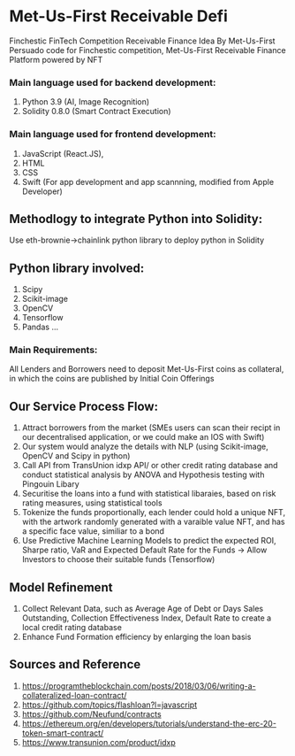 # Met-Us-First Receivable Defi 
Finchestic FinTech Competition Receivable Finance Idea By Met-Us-First
Persuado code for Finchestic competition, Met-Us-First Receivable Finance Platform powered by NFT
### Main language used for backend development: 
1. Python 3.9 (AI, Image Recognition) 
2. Solidity 0.8.0 (Smart Contract Execution)
### Main language used for frontend development: 
1. JavaScript (React.JS), 
2. HTML 
3. CSS
4. Swift (For app development and app scannning, modified from Apple Developer)
## Methodlogy to integrate Python into Solidity: 
Use eth-brownie->chainlink python library to deploy python in Solidity
## Python library involved:
1. Scipy
2. Scikit-image
3. OpenCV
4. Tensorflow
5. Pandas
...
### Main Requirements: 
All Lenders and Borrowers need to deposit Met-Us-First coins as collateral, in which the coins are published by Initial Coin Offerings
## Our Service Process Flow:
1. Attract borrowers from the market (SMEs users can scan their recipt in our decentralised application, or we could make an IOS with Swift)
2. Our system would analyze the details with NLP (using Scikit-image, OpenCV and Scipy in python)
3. Call API from TransUnion idxp API/ or other credit rating database and conduct statistical analysis by ANOVA and Hypothesis testing with Pingouin Libary
4. Securitise the loans into a fund with statistical libaraies, based on risk rating measures, using statistical tools
5. Tokenize the funds proportionally, each lender could hold a unique NFT, with the artwork randomly generated with a varaible value NFT, and has a specific face value, similiar to a bond
6. Use Predictive Machine Learning Models to predict the expected ROI, Sharpe ratio, VaR and Expected Default Rate for the Funds -> Allow Investors to choose their suitable funds (Tensorflow)


## Model Refinement
1. Collect Relevant Data, such as Average Age of Debt or Days Sales Outstanding, Collection Effectiveness Index, Default Rate to create a local credit rating database
2. Enhance Fund Formation efficiency by enlarging the loan basis


## Sources and Reference
1. https://programtheblockchain.com/posts/2018/03/06/writing-a-collateralized-loan-contract/
2. https://github.com/topics/flashloan?l=javascript
3. https://github.com/Neufund/contracts
4. https://ethereum.org/en/developers/tutorials/understand-the-erc-20-token-smart-contract/
5. https://www.transunion.com/product/idxp 
